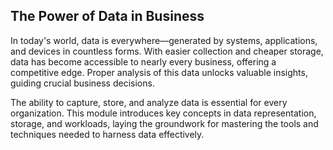 ## The Power of Data in Business

In today's world, data is everywhere—generated by systems, applications, and devices in countless forms. With easier collection and cheaper storage, data has become accessible to nearly every business, offering a competitive edge. Proper analysis of this data unlocks valuable insights, guiding crucial business decisions.

The ability to capture, store, and analyze data is essential for every organization. This module introduces key concepts in data representation, storage, and workloads, laying the groundwork for mastering the tools and techniques needed to harness data effectively.
